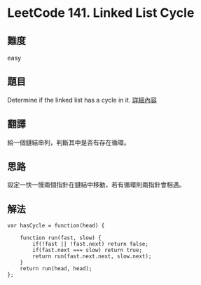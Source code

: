 # LeetCode 141. Linked List Cycle

## 難度

easy

## 題目

Determine if the linked list has a cycle in it.
[詳細內容](https://leetcode.com/problems/linked-list-cycle/)

## 翻譯

給一個鏈結串列，判斷其中是否有存在循環。

## 思路

設定一快一慢兩個指針在鏈結中移動，若有循環則兩指針會相遇。

## 解法

```
var hasCycle = function(head) {
    
    function run(fast, slow) {
        if(!fast || !fast.next) return false;
        if(fast.next === slow) return true;
        return run(fast.next.next, slow.next);
    }
    return run(head, head);    
};
```